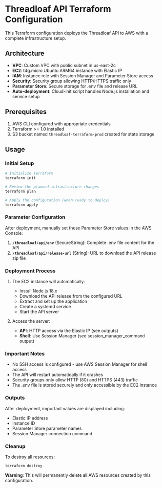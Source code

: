 # Threadloaf API Terraform Configuration

This Terraform configuration deploys the Threadloaf API to AWS with a complete infrastructure setup.

## Architecture

- **VPC**: Custom VPC with public subnet in us-east-2c
- **EC2**: t4g.micro Ubuntu ARM64 instance with Elastic IP
- **IAM**: Instance role with Session Manager and Parameter Store access
- **Security**: Security group allowing HTTP/HTTPS traffic only
- **Parameter Store**: Secure storage for .env file and release URL
- **Auto-deployment**: Cloud-init script handles Node.js installation and service setup

## Prerequisites

1. AWS CLI configured with appropriate credentials
2. Terraform >= 1.0 installed
3. S3 bucket named `threadloaf-terraform-prod` created for state storage

## Usage

### Initial Setup

```bash
# Initialize Terraform
terraform init

# Review the planned infrastructure changes
terraform plan

# Apply the configuration (when ready to deploy)
terraform apply
```

### Parameter Configuration

After deployment, manually set these Parameter Store values in the AWS Console:

1. **`/threadloaf/api/env`** (SecureString): Complete .env file content for the API
2. **`/threadloaf/api/release-url`** (String): URL to download the API release zip file

### Deployment Process

1. The EC2 instance will automatically:
   - Install Node.js 18.x
   - Download the API release from the configured URL
   - Extract and set up the application
   - Create a systemd service
   - Start the API server

2. Access the server:
   - **API**: HTTP access via the Elastic IP (see outputs)
   - **Shell**: Use Session Manager (see session_manager_command output)

### Important Notes

- No SSH access is configured - use AWS Session Manager for shell access
- The API will restart automatically if it crashes
- Security groups only allow HTTP (80) and HTTPS (443) traffic
- The .env file is stored securely and only accessible by the EC2 instance

### Outputs

After deployment, important values are displayed including:
- Elastic IP address
- Instance ID
- Parameter Store parameter names
- Session Manager connection command

### Cleanup

To destroy all resources:

```bash
terraform destroy
```

**Warning**: This will permanently delete all AWS resources created by this configuration. 